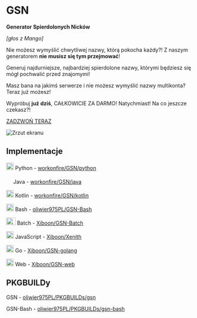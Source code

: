 # GSN
**Generator Spierdolonych Nicków**

*[głos z Mango]*

Nie możesz wymyślić chwytliwej nazwy, którą pokocha każdy?!
Z naszym generatorem **nie musisz się tym przejmować**!

Generuj najdurniejsze, najbardziej spierdolone nazwy, którymi będziesz się mógł pochwalić przed znajomymi!

Masz bana na jakimś serwerze i nie możesz wymyślić nazwy multikonta?
Teraz już możesz!

Wypróbuj **już dziś**, CAŁKOWICIE ZA DARMO! Natychmiast! Na co jeszcze czekasz?!

[ZADZWOŃ TERAZ](https://ujeb.se/wziumownica)

![Zrzut ekranu](https://i.imgur.com/NGdWUBF.png)

## Implementacje

[<img src="https://i.imgur.com/Z4gZ4gl.png" width="20" height="20" />](https://i.imgur.com/Z4gZ4gl.png) Python - [workonfire/GSN/python](https://github.com/workonfire/GSN/tree/master/python)

[<img src="https://i.imgur.com/f0aaknU.png" width="15" height="20" />](https://i.imgur.com/f0aaknU.png) Java - [workonfire/GSN/java](https://github.com/workonfire/GSN/tree/60daa4bba39507f6151b9fa1618d34956c5625d7)

[<img src="https://i.imgur.com/UCVoJLu.png" height="20" />](https://i.imgur.com/f0aaknU.png) Kotlin - [workonfire/GSN/kotlin](https://github.com/workonfire/GSN/tree/master/kotlin)

[<img src="https://i.imgur.com/ISOIPos.png" width="20" height="20" />](https://i.imgur.com/ISOIPos.png) Bash - [oliwier975PL/GSN-Bash](https://github.com/oliwier975PL/GSN-Bash)

 [<img src="https://i.imgur.com/uv4V4fj.png" width="25" height="20" />](https://i.imgur.com/uv4V4fj.png) Batch - [Xiboon/GSN-Batch](https://github.com/Xiboon/GSN-Batch)

 [<img src="https://i.imgur.com/D7s80su.png" width="20" height="20" />](https://i.imgur.com/D7s80su.png) JavaScript - [Xiboon/Xenith](https://github.com/Xiboon/Xenith/blob/master/commands/gsn.js)

 [<img src="https://secure.meetupstatic.com/photos/event/5/4/8/a/600_331101642.jpeg" width="20" height="20" />](https://secure.meetupstatic.com/photos/event/5/4/8/a/600_331101642.jpeg) Go - [Xiboon/GSN-golang](https://github.com/Xiboon/gsn-golang)

[<img src="https://i.imgur.com/I8eDmlc.png" width="20" height="20" />](https://i.imgur.com/I8eDmlc.png) Web - [Xiboon/GSN-web](https://github.com/Xiboon/gsn-web)

## PKGBUILDy
GSN - [oliwier975PL/PKGBUILDs/gsn](https://github.com/oliwier975PL/PKGBUILDs/tree/master/gsn)

GSN-Bash - [oliwier975PL/PKGBUILDs/gsn-bash](https://github.com/oliwier975PL/PKGBUILDs/tree/master/gsn-bash)
